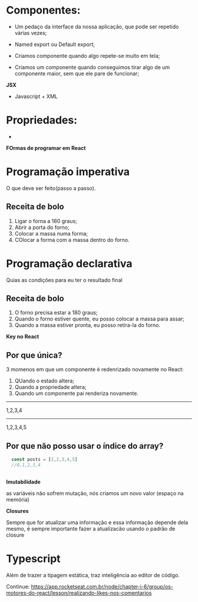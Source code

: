 # Componentes:

- Um pedaço da interface da nossa aplicação, que pode ser repetido várias vezes;

- Named export ou Default export;

- Criamos componente quando algo repete-se muito em tela;
- Criamos um componente quando conseguimos tirar algo de um componente maior, sem que ele pare de funcionar;



**JSX**

- Javascript + XML

# Propriedades:

- 


**FOrmas de programar em React**

# Programação imperativa

O que deve ser feito(passo a passo).

## Receita de bolo

1. Ligar o forna a 180 graus;
2. Abrir a porta do forno;
3. Colocar a massa numa forma;
4. COlocar a forma com a massa dentro do forno.


# Programação declarativa

Quias as condições para eu ter o resultado final

## Receita de bolo

1. O forno precisa estar a 180 graus;
2. Quando o forno estiver quente, eu posso colocar a massa para assar;
3. Quando a massa estiver pronta, eu posso retira-la do forno.



**Key no React**


## Por que única?

3 momenos em que um componente é redenrizado novamente no React:

1. QUando o estado altera;
2. Quando a propriedade altera;
3. Quando um componente pai renderiza novamente.

------

1,2,3,4

------

1,2,3,4,5

## Por que não posso usar o índice do array?

```js
  const posts = [1,2,3,4,5]
  //0,1,2,3,4
  

```


**Imutabilidade**

as variáveis não sofrem mutação, nós criamos um novo valor (espaço na memória)

**Closures**

Sempre que for atualizar uma informação e essa informação depende dela mesmo, é sempre importante fazer a atualizacão usando o padrão de closure


# Typescript

Além de trazer a tipagem estática, traz inteligência ao editor de código.



Continue: https://app.rocketseat.com.br/node/chapter-i-6/group/os-motores-do-react/lesson/realizando-likes-nos-comentarios
